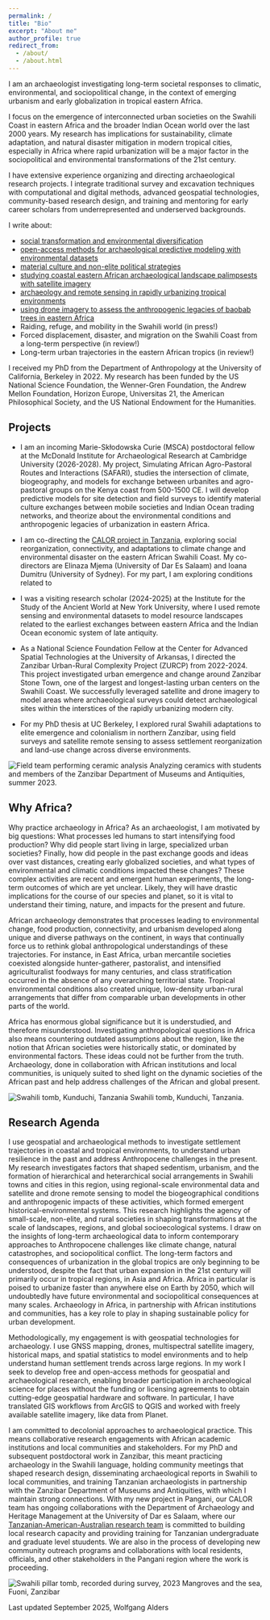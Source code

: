 ```yaml
---
permalink: /
title: "Bio"
excerpt: "About me"
author_profile: true
redirect_from: 
  - /about/
  - /about.html
---
```

I am an archaeologist investigating long-term societal responses to climatic, environmental, and sociopolitical change, in the context of emerging urbanism and early globalization in tropical eastern Africa.

I focus on the emergence of interconnected urban societies on the Swahili Coast in eastern Africa and the broader Indian Ocean world over the last 2000 years. My research has implications for sustainability, climate adaptation, and natural disaster mitigation in modern tropical cities, especially in Africa where rapid urbanization will be a major factor in the sociopolitical and environmental transformations of the 21st century.

I have extensive experience organizing and directing archaeological research projects. I integrate traditional survey and excavation techniques with computational and digital methods, advanced geospatial technologies, community-based research design, and training and mentoring for early career scholars from underrepresented and underserved backgrounds.

I write about:
* [social transformation and environmental diversification](https://link.springer.com/article/10.1007/s10437-023-09523-y)
* [open-access methods for archaeological predictive modeling with environmental datasets](https://journal.caa-international.org/articles/10.5334/jcaa.107)
* [material culture and non-elite political strategies](https://www.sciencedirect.com/science/article/pii/S0278416523000697)
* [studying coastal eastern African archaeological landscape palimpsests with satellite imagery](https://link.springer.com/article/10.1007/s10816-024-09644-x)
* [archaeology and remote sensing in rapidly urbanizing tropical environments](https://www.tandfonline.com/doi/full/10.1080/00934690.2024.2402962)
* [using drone imagery to assess the anthropogenic legacies of baobab trees in eastern Africa](https://www.sciencedirect.com/science/article/pii/S0305440325001293)
* Raiding, refuge, and mobility in the Swahili world (in press!)
* Forced displacement, disaster, and migration on the Swahili Coast from a long-term perspective (in review!)
* Long-term urban trajectories in the eastern African tropics (in review!)

I received my PhD from the Department of Anthropology at the University of California, Berkeley in 2022. My research has been funded by the US National Science Foundation, the Wenner-Gren Foundation, the Andrew Mellon Foundation, Horizon Europe, Universitas 21, the American Philosophical Society, and the US National Endowment for the Humanities. 

## Projects
- I am an incoming Marie-Skłodowska Curie (MSCA) postdoctoral fellow at the McDonald Institute for Archaeological Research at Cambridge University (2026-2028). My project, Simulating African Agro-Pastoral Routes and Interactions (SAFARI), studies the intersection of climate, biogeography, and models for exchange between urbanites and agro-pastoral groups on the Kenya coast from 500-1500 CE. I will develop predictive models for site detection and field surveys to identify material culture exchanges between mobile societies and Indian Ocean trading networks, and theorize about the environmental conditions and anthropogenic legacies of urbanization in eastern Africa.

- I am co-directing the [CALOR project in Tanzania](https://www.calorarchaeology.com), exploring social reorganization, connectivity, and adaptations to climate change and environmental disaster on the eastern African Swahili Coast. My co-directors are Elinaza Mjema (University of Dar Es Salaam) and Ioana Dumitru (University of Sydney). For my part, I am exploring conditions related to

- I was a visiting research scholar (2024-2025) at the Institute for the Study of the Ancient World at New York University, where I used remote sensing and environmental datasets to model resource landscapes related to the earliest exchanges between eastern Africa and the Indian Ocean economic system of late antiquity.

- As a National Science Foundation Fellow at the Center for Advanced Spatial Technologies at the University of Arkansas, I directed the Zanzibar Urban-Rural Complexity Project (ZURCP) from 2022-2024. This project investigated urban emergence and change around Zanzibar Stone Town, one of the largest and longest-lasting urban centers on the Swahili Coast. We successfully leveraged satellite and drone imagery to model areas where archaeological surveys could detect archaeological sites within the interstices of the rapidly urbanizing modern city.

- For my PhD thesis at UC Berkeley, I explored rural Swahili adaptations to elite emergence and colonialism in northern Zanzibar, using field surveys and satellite remote sensing to assess settlement reorganization and land-use change across diverse environments.

![Field team performing ceramic analysis](DSC_7859.JPG)
Analyzing ceramics with students and members of the Zanzibar Department of Museums and Antiquities, summer 2023.

## Why Africa?
Why practice archaeology in Africa? As an archaeologist, I am motivated by big questions: What processes led humans to start intensifying food production? Why did people start living in large, specialized urban societies? Finally, how did people in the past exchange goods and ideas over vast distances, creating early globalized societies, and what types of environmental and climatic conditions impacted these changes? These complex activities are recent and emergent human experiments, the long-term outcomes of which are yet unclear. Likely, they will have drastic implications for the course of our species and planet, so it is vital to understand their timing, nature, and impacts for the present and future.

African archaeology demonstrates that processes leading to environmental change, food production, connectivity, and urbanism developed along unique and diverse pathways on the continent, in ways that continually force us to rethink global anthropological understandings of these trajectories. For instance, in East Africa, urban mercantile societies coexisted alongside hunter-gatherer, pastoralist, and intensified agriculturalist foodways for many centuries, and class stratification occurred in the absence of any overarching territorial state. Tropical environmental conditions also created unique, low-density urban-rural arrangements that differ from comparable urban developments in other parts of the world.

Africa has enormous global significance but it is understudied, and therefore misunderstood. Investigating anthropological questions in Africa also means countering outdated assumptions about the region, like the notion that African societies were historically static, or dominated by environmental factors. These ideas could not be further from the truth. Archaeology, done in collaboration with African institutions and local communities, is uniquely suited to shed light on the dynamic societies of the African past and help address challenges of the African and global present.

![Swahili tomb, Kunduchi, Tanzania](DSC_0095.JPG)
Swahili tomb, Kunduchi, Tanzania.

## Research Agenda 
I use geospatial and archaeological methods to investigate settlement trajectories in coastal and tropical environments, to understand urban resilience in the past and address Anthropocene challenges in the present. My research investigates factors that shaped sedentism, urbanism, and the formation of hierarchical and heterarchical social arrangements in Swahili towns and cities in this region, using regional-scale environmental data and satellite and drone remote sensing to model the biogeographical conditions and anthropogenic impacts of these activities, which formed emergent historical-environmental systems. This research highlights the agency of small-scale, non-elite, and rural societies in shaping transformations at the scale of landscapes, regions, and global socioecological systems. I draw on the insights of long-term archaeological data to inform contemporary approaches to Anthropocene challenges like climate change, natural catastrophes, and sociopolitical conflict. The long-term factors and consequences of urbanization in the global tropics are only beginning to be understood, despite the fact that urban expansion in the 21st century will primarily occur in tropical regions, in Asia and Africa. Africa in particular is poised to urbanize faster than anywhere else on Earth by 2050, which will undoubtedly have future environmental and sociopolitical consequences at many scales. Archaeology in Africa, in partnership with African institutions and communities, has a key role to play in shaping sustainable policy for urban development.

Methodologically, my engagement is with geospatial technologies for archaeology. I use GNSS mapping, drones, multispectral satellite imagery, historical maps, and spatial statistics to model environments and to help understand human settlement trends across large regions. In my work I seek to develop free and open-access methods for geospatial and archaeological research, enabling broader participation in archaeological science for places without the funding or licensing agreements to obtain cutting-edge geospatial hardware and software. In particular, I have translated GIS workflows from ArcGIS to QGIS and worked with freely available satellite imagery, like data from Planet.

I am committed to decolonial approaches to archaeological practice. This means collaborative research engagements with African academic institutions and local communities and stakeholders. For my PhD and subsequent postdoctoral work in Zanzibar, this meant practicing archaeology in the Swahili language, holding community meetings that shaped research design, disseminating archaeological reports in Swahili to local communities, and training Tanzanian archaeologists in partnership with the Zanzibar Department of Museums and Antiquities, with which I maintain strong connections. With my new project in Pangani, our CALOR team has ongoing collaborations with the Department of Archaeology and Heritage Management at the University of Dar es Salaam, where our [Tanzanian-American-Australian research team](https://www.calorarchaeology.com/team-1) is committed to building local research capacity and providing training for Tanzanian undergraduate and graduate level stuudents. We are also in the process of developing new community outreach programs and collaborations with local residents, officials, and other stakeholders in the Pangani region where the work is proceeding.

![Swahili pillar tomb, recorded during survey, 2023](DSC_0156.JPG)
Mangroves and the sea, Fuoni, Zanzibar

Last updated September 2025, Wolfgang Alders



